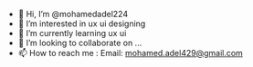 - 👋 Hi, I’m @mohamedadel224
- 👀 I’m interested in ux ui designing
- 🌱 I’m currently learning ux ui 
- 💞️ I’m looking to collaborate on ...
- 📫 How to reach me  : Email: mohamed.adel429@gmail.com
  

<!---
mohamedadel224/mohamedadel224 is a ✨ special ✨ repository because its `README.md` (this file) appears on your GitHub profile.
You can click the Preview link to take a look at your changes.
--->
